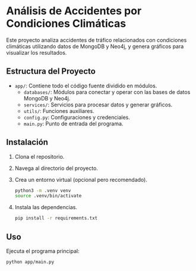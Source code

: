 # Análisis de Accidentes por Condiciones Climáticas

Este proyecto analiza accidentes de tráfico relacionados con condiciones climáticas utilizando datos de MongoDB y Neo4j, y genera gráficos para visualizar los resultados.

## Estructura del Proyecto

- `app/`: Contiene todo el código fuente dividido en módulos.
  - `databases/`: Módulos para conectar y operar con las bases de datos MongoDB y Neo4j.
  - `services/`: Servicios para procesar datos y generar gráficos.
  - `utils/`: Funciones auxiliares.
  - `config.py`: Configuraciones y credenciales.
  - `main.py`: Punto de entrada del programa.

## Instalación

1. Clona el repositorio.
2. Navega al directorio del proyecto.
3. Crea un entorno virtual (opcional pero recomendado).

    ```bash
    python3 -m .venv venv
    source .venv/bin/activate
    ```

4. Instala las dependencias.

    ```bash
    pip install -r requirements.txt
    ```

## Uso

Ejecuta el programa principal:

```bash
python app/main.py
